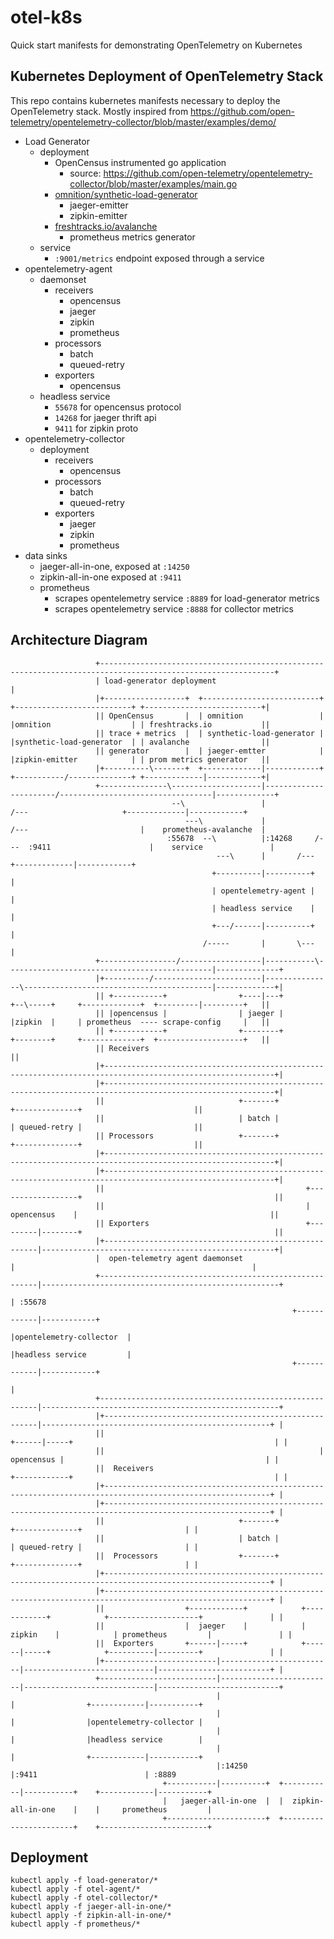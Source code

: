 # otel-k8s
Quick start manifests for demonstrating OpenTelemetry on Kubernetes

## Kubernetes Deployment of OpenTelemetry Stack
This repo contains kubernetes manifests necessary to deploy the OpenTelemetry stack.
Mostly inspired from https://github.com/open-telemetry/opentelemetry-collector/blob/master/examples/demo/

- Load Generator
  - deployment
    - OpenCensus instrumented go application
      - source: https://github.com/open-telemetry/opentelemetry-collector/blob/master/examples/main.go
    - [omnition/synthetic-load-generator](https://github.com/Omnition/synthetic-load-generator)
      - jaeger-emitter
      - zipkin-emitter
    - [freshtracks.io/avalanche](https://github.com/open-fresh/avalanche)
      - prometheus metrics generator
  - service
    - `:9001/metrics` endpoint exposed through a service
- opentelemetry-agent
  - daemonset
    - receivers
      - opencensus
      - jaeger
      - zipkin
      - prometheus
    - processors
      - batch
      - queued-retry
    - exporters
      - opencensus
  - headless service
    - `55678` for opencensus protocol
    - `14268` for jaeger thrift api
    - `9411` for zipkin proto
- opentelemetry-collector
  - deployment
    - receivers
      - opencensus
    - processors
      - batch
      - queued-retry
    - exporters
      - jaeger
      - zipkin
      - prometheus
- data sinks
  - jaeger-all-in-one, exposed at `:14250`
  - zipkin-all-in-one exposed at `:9411`
  - prometheus
    - scrapes opentelemetry service `:8889` for load-generator metrics
    - scrapes opentelemetry service `:8888` for collector metrics

## Architecture Diagram

                       +-------------------------------------------------------------------------------------------------------------+                                 
                       | load-generator deployment                                                                                   |                                 
                       |+------------------+  +--------------------------+  +--------------------------+ +--------------------------+|                                 
                       || OpenCensus       |  | omnition                 |  |omnition                  | | freshtracks.io           ||                                 
                       || trace + metrics  |  | synthetic-load-generator |  |synthetic-load-generator  | | avalanche                ||                                 
                       || generator        |  | jaeger-emtter            |  |zipkin-emitter            | | prom metrics generator   ||                                 
                       |+----------\-------+  +-------------|------------+  +-----------/--------------+ +-------------|------------+|                                 
                       +---------------\--------------------|-----------------------/----------------------------------|-------------+                                 
                                        --\                 |                   /---                     +-------------|------------+                                  
                                           ---\             |               /---                         |    prometheus-avalanche  |                                  
                                       :55678  --\          |:14268     /---  :9411                      |    service               |                                  
                                                  ---\      |       /---                                 +-------------|------------+                                  
                                                 +----------|----------+                                               |                                               
                                                 | opentelemetry-agent |                                               |                                               
                                                 | headless service    |                                               |                                               
                                                 +---/------|----------+                                               |                                               
                                               /-----       |       \---                                               |                                               
                       +-----------------/------------------|-----------\----------------------------------------------|--------------+                                
                       |+----------/------------------------|---------------\------------------------------------------|-------------+|                                
                       || +-----------+                +----|---+            +--\-----+     +-------------+  +---------|---------+   ||                                
                       || |opencensus |                | jaeger |            |zipkin  |     | prometheus  ---- scrape-config     |   ||                                
                       || +-----------+                +--------+            +--------+     +-------------+  +-------------------+   ||                                
                       || Receivers                                                                                                  ||                                
                       |+------------------------------------------------------------------------------------------------------------+|                                
                       |+------------------------------------------------------------------------------------------------------------+|                                
                       ||                              +-------+                            +--------------+                         ||                                
                       ||                              | batch |                            | queued-retry |                         ||                                
                       || Processors                   +-------+                            +--------------+                         ||                                
                       |+------------------------------------------------------------------------------------------------------------+|                                
                       |+------------------------------------------------------------------------------------------------------------+|                                
                       ||                                             +------------------+                                           ||                                
                       ||                                             |    opencensus    |                                           ||                                
                       || Exporters                                   +---------|--------+                                           ||                                
                       |+-------------------------------------------------------|----------------------------------------------------+|                                
                       |  open-telemetry agent daemonset                        |                                                     |                                
                       +--------------------------------------------------------|-----------------------------------------------------+                                
                                                                                | :55678                                                                               
                                                                   +------------|------------+                                                                         
                                                                   |opentelemetry-collector  |                                                                         
                                                                   |headless service         |                                                                         
                                                                   +------------|------------+                                                                         
                                                                                |                                                                                      
                       +--------------------------------------------------------|-----------------------------------------------------+                                
                       |+-------------------------------------------------------|---------------------------------------------------+ |                                
                       ||                                                +------|-----+                                             | |                                
                       ||                                                | opencensus |                                             | |                                
                       ||  Receivers                                     +------------+                                             | |                                
                       |+-----------------------------------------------------------------------------------------------------------+ |                                
                       |+-----------------------------------------------------------------------------------------------------------+ |                                
                       ||                              +-------+                             +--------------+                       | |                                
                       ||                              | batch |                             | queued-retry |                       | |                                
                       ||  Processors                  +-------+                             +--------------+                       | |                                
                       |+-----------------------------------------------------------------------------------------------------------+ |                                
                       |+-----------------------------------------------------------------------------------------------------------+ |                                
                       ||                  +------------+            +------------+            +--------------------+               | |                                
                       ||                  |  jaeger    |            |  zipkin    |            | prometheus         |               | |                                
                       ||  Exporters       +------|-----+            +------|-----+            +----------|---------+               | |                                
                       |+-------------------------|-------------------------|-----------------------------|-------------------------+ |                                
                       +--------------------------|-------------------------|-----------------------------|---------------------------+                                
                                                  |                         |                +------------|-----------+                                                
                                                  |                         |                |opentelemetry-collector |                                                
                                                  |                         |                |headless service        |                                                
                                                  |                         |                +------------|-----------+                                                
                                                  |:14250                   |:9411                        | :8889                                                      
                                      +-----------|----------+  +-----------|-----------+    +------------|-----------+                                                
                                      |   jaeger-all-in-one  |  |  zipkin-all-in-one    |    |     prometheus         |                                                
                                      +----------------------+  +-----------------------+    +------------------------+                                                

## Deployment
```
kubectl apply -f load-generator/*
kubectl apply -f otel-agent/*
kubectl apply -f otel-collector/*
kubectl apply -f jaeger-all-in-one/*
kubectl apply -f zipkin-all-in-one/*
kubectl apply -f prometheus/*
```
